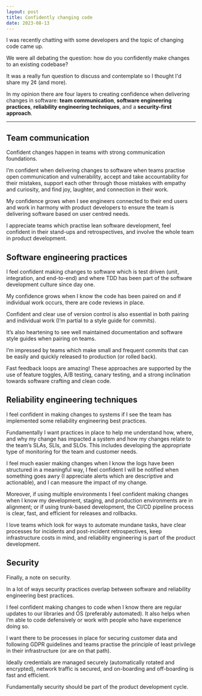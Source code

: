 ```yaml
---
layout: post
title: Confidently changing code
date: 2023-08-13
---
```


I was recently chatting with some developers and the topic of changing code came up. 

We were all debating the question: how do you confidently make changes to an existing codebase?

It was a really fun question to discuss and contemplate so I thought I'd share my 2¢ (and more).

In my opinion there are four layers to creating confidence when delivering changes in software: **team communication**, **software engineering practices**, **reliability engineering techniques**, and a **security-first approach**.

-----------------------


## Team communication

Confident changes happen in teams with strong communication foundations. 

I’m confident when delivering changes to software when teams practise open communication and vulnerability, accept and take accountability for their mistakes, support each other through those mistakes with empathy and curiosity, and find joy, laughter, and connection in their work. 

My confidence grows when I see engineers connected to their end users and work in harmony with product developers to ensure the team is delivering software based on user centred needs. 

I appreciate teams which practise lean software development, feel confident in their stand-ups and retrospectives, and involve the whole team in product development.

## Software engineering practices

I feel confident making changes to software which is test driven (unit, integration, and end-to-end) and where TDD has been part of the software development culture since day one. 

My confidence grows when I know the code has been paired on and if individual work occurs, there are code reviews in place. 

Confident and clear use of version control is also essential in both pairing and individual work (I’m partial to a style guide for commits). 

It’s also heartening to see well maintained documentation and software style guides when pairing on teams. 

I’m impressed by teams which make small and frequent commits that can be easily and quickly released to production (or rolled back). 

Fast feedback loops are amazing! These approaches are supported by the use of feature toggles, A/B testing, canary testing, and a strong inclination towards software crafting and clean code.

## Reliability engineering techniques

I feel confident in making changes to systems if I see the team has implemented some reliability engineering best practices. 

Fundamentally I want practices in place to help me understand how, where, and why my change has impacted a system and how my changes relate to the team’s SLAs, SLIs, and SLOs. This includes developing the appropriate type of monitoring for the team and customer needs. 

I feel much easier making changes when I know the logs have been structured in a meaningful way, I feel confident I will be notified when something goes awry (I appreciate alerts which are descriptive and actionable), and I can measure the impact of my change. 

Moreover, if using multiple environments I feel confident making changes when I know my development, staging, and production environments are in alignment; or if using trunk-based development, the CI/CD pipeline process is clear, fast, and efficient for releases and rollbacks. 

I love teams which look for ways to automate mundane tasks, have clear processes for incidents and post-incident retrospectives, keep infrastructure costs in mind, and reliability engineering is part of the product development.

## Security

Finally, a note on security. 

In a lot of ways security practices overlap between software and reliability engineering best practices. 

I feel confident making changes to code when I know there are regular updates to our libraries and OS (preferably automated). It also helps when I’m able to code defensively or work with people who have experience doing so. 

I want there to be processes in place for securing customer data and following GDPR guidelines and teams practise the principle of least privilege in their infrastructure (or are on that path).

Ideally credentials are managed securely (automatically rotated and encrypted), network traffic is secured, and on-boarding and off-boarding is fast and efficient.

Fundamentally security should be part of the product development cycle.
